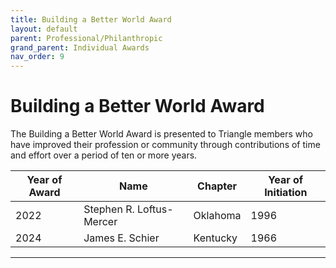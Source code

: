 ```yaml
---
title: Building a Better World Award
layout: default
parent: Professional/Philanthropic
grand_parent: Individual Awards
nav_order: 9
---
```

# Building a Better World Award

The Building a Better World Award is presented to Triangle members who have improved their profession or community through contributions of time and effort over a period of ten or more years.

|Year of Award| Name|Chapter|Year of Initiation|
|---|---|---|---|
|2022|Stephen R. Loftus-Mercer|Oklahoma|1996|
|2024|James E. Schier|Kentucky|1966|

----